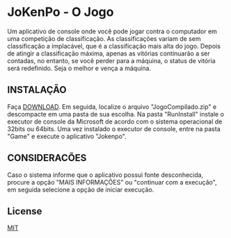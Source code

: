 ﻿# JoKenPo - O Jogo
Um aplicativo de console onde você pode jogar contra o computador em uma competição de classificação. 
As classificações variam de sem classificação a implacável, que é a classificação mais alta do jogo. 
Depois de atingir a classificação máxima, apenas as vitórias continuarão a ser contadas, no entanto, se você perder para a máquina, o status de vitória será redefinido. 
Seja o melhor e vença a máquina.
## INSTALAÇÃO
Faça [DOWNLOAD](https://github.com/lucas-fsousa/Jokenpo/raw/master/JogoCompilado.zip). 
Em seguida, localize o arquivo "JogoCompilado.zip" e descompacte em uma pasta de sua escolha. 
Na pasta "RunInstall" instale o executor de console da Microsoft de acordo com o sistema operacional de 32bits ou 64bits. 
Uma vez instalado o executor de console, entre na pasta "Game" e execute o aplicativo "Jokenpo".

## CONSIDERACÕES
Caso o sistema informe que o aplicativo possui fonte desconhecida, procure a opção "MAIS INFORMAÇÔES" ou "continuar com a execução", em seguida selecione a opção de iniciar execução.
## License
[MIT](https://choosealicense.com/licenses/mit/)